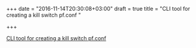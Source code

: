 +++
date = "2016-11-14T20:30:08+03:00"
draft = true
title = "CLI tool for creating a kill switch pf.conf "

+++

<p><a href="https://github.com/vpn-kill-switch/killswitch">CLI tool for creating a kill switch pf.conf </a></p>
